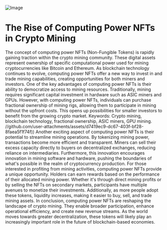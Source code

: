 
![Image](https://github.com/user-attachments/assets/4a25d116-2220-4385-b08e-f287af8fcbc4)
# The Rise of Computing Power NFTs in Crypto Mining
The concept of computing power NFTs (Non-Fungible Tokens) is rapidly gaining traction within the crypto mining community. These digital assets represent ownership of specific computational power used for mining cryptocurrencies like Bitcoin and Ethereum. As blockchain technology continues to evolve, computing power NFTs offer a new way to invest in and trade mining capabilities, creating opportunities for both miners and investors.
One of the key advantages of computing power NFTs is their ability to democratize access to mining resources. Traditionally, mining requires significant capital investment in hardware such as ASIC miners and GPUs. However, with computing power NFTs, individuals can purchase fractional ownership of mining rigs, allowing them to participate in mining without the upfront costs. This opens up possibilities for smaller investors to benefit from the growing crypto market.
Keywords: Crypto mining, blockchain technology, fractional ownership, ASIC miners, GPU mining.
 //github.com/user-attachments/assets/d7419ec9-dc67-403f-bf28-8faea5f1f74f))
Another exciting aspect of computing power NFTs is their potential to streamline mining operations. By tokenizing mining power, transactions become more efficient and transparent. Miners can sell their excess capacity directly to buyers on decentralized exchanges, reducing reliance on intermediaries. Furthermore, this innovation encourages innovation in mining software and hardware, pushing the boundaries of what's possible in the realm of cryptocurrency production.
For those interested in profiting from mining activities, computing power NFTs provide a unique opportunity. Holders can earn rewards based on the performance of their allocated mining power. Whether it's through direct mining profits or by selling the NFTs on secondary markets, participants have multiple avenues to monetize their investments. Additionally, as more people adopt these tokens, liquidity increases, making it easier to buy, sell, and trade mining assets.
In conclusion, computing power NFTs are reshaping the landscape of crypto mining. They enable broader participation, enhance operational efficiency, and create new revenue streams. As the world moves towards greater decentralization, these tokens will likely play an increasingly important role in the future of blockchain-based economies.
